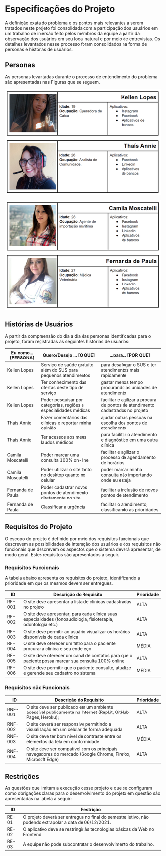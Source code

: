# Especificações do Projeto

A definição exata do problema e os pontos mais relevantes a serem tratados neste projeto foi consolidada com a participação dos usuários em um trabalho de imersão feito pelos membros da equipe a partir da observação dos usuários em seu local natural e por meio de entrevistas. Os detalhes levantados nesse processo foram consolidados na forma de personas e histórias de usuários.

## Personas

As personas levantadas durante o processo de entendimento do problema são apresentadas nas Figuras que se seguem.

![Persona1](img/ImagemPersonas1.png)

![Persona1](img/ImagemPersonas2.png)

## Histórias de Usuários

A partir da compreensão do dia a dia das personas identificadas para o projeto, foram registradas as seguintes histórias de usuários:

|Eu como... [PERSONA]|Quero/Desejo ... [O QUE]|...para... [POR QUE]     |
|--------------------|------------------------------------|----------------------------------------|
|Kellen Lopes  | Serviço de saúde gratuito além do SUS para pequenos atendimentos           | para desafogar o SUS e ter atendimentos mais rapidamente               |
|Kellen Lopes       | Ter conhecimento das ofertas deste tipo de serviço                 | gastar menos tempo procurando as unidades de atendimento |
|Kellen Lopes  | Poder pesquisar por categorias, regiões e especialidades médicas           | facilitar e agilizar a procura de pontos de atendimento cadastrados no projeto    |
|Thais Annie       | Fazer comentários das clínicas e reportar minha opinião                 | ajudar outras pessoas na escolha dos pontos de atendimento |
|Thais Annie  | Ter acessos aos meus laudos médicos            | para facilitar o atendimento e diagnóstico em uma outra clínica               |
|Camila Moscatelli       | Poder marcar uma consulta 100% on-line                 | facilitar e agilizar o processo de agendamento de horários |
|Camila Moscatelli  | Poder utilizar o site tanto no desktop quanto no celular           | poder marcar minha consulta não importando onde eu esteja               |
|Fernanda de Paula       | Poder cadastrar novos pontos de atendimento diretamente no site                 | facilitar a inclusão de novos pontos de atendimento |
|Fernanda de Paula  | Classificar a urgência           | facilitar o atendimento, classificando as prioridades               |

## Requisitos do Projeto

O escopo do projeto é definido por meio dos requisitos funcionais que descrevem as possibilidades de interação dos usuários e dos requisitos não funcionais que descrevem os aspectos que o sistema deverá apresentar, de modo geral. Estes requisitos são apresentados a seguir.

### Requisitos Funcionais

A tabela abaixo apresenta os requisitos do projeto, identificando a prioridade em que os mesmos devem ser entregues.

|ID    | Descrição do Requisito  | Prioridade |
|------|-----------------------------------------|----|
|RF-001| O site deve apresentar a lista de clínicas cadastradas no projeto | ALTA | 
|RF-002| O site deve apresentar, para cada clínica suas especialidades (fonoaudiologia, fisioterapia, odontologia etc.)   | ALTA |
|RF-003| O site deve permitir ao usuário visualizar os horários disponíveis de cada clínica  | ALTA | 
|RF-004| O site deve oferecer um filtro para o  paciente procurar a clínica e seu endereço   | MÉDIA |
|RF-005| O site deve oferecer um canal de contatos para que o paciente possa marcar sua consulta 100% online | ALTA | 
|RF-006| O site deve permitir que o paciente consulte, atualize e gerencie seu cadastro no sistema   | MÉDIA |

### Requisitos não Funcionais

|ID     | Descrição do Requisito  |Prioridade |
|-------|-------------------------|----|
|RNF-001| O site deve ser publicado em um ambiente acessível publicamente na Internet (Repl.it, GitHub Pages, Heroku); | ALTA | 
|RNF-002| O site deverá ser responsivo permitindo a visualização em um celular de forma adequada |  ALTA |
|RNF-003| O site deve ter bom nível de contraste entre os elementos da tela em conformidade  | MÉDIA | 
|RNF-004| O site deve ser compatível com os principais navegadores do mercado (Google Chrome, Firefox, Microsoft Edge) |  ALTA |

## Restrições

As questões que limitam a execução desse projeto e que se configuram como obrigações claras para o desenvolvimento do projeto em questão são apresentadas na tabela a seguir:

|ID| Restrição                                             |
|--|-------------------------------------------------------|
|RE-01| O projeto deverá ser entregue no final do semestre letivo, não podendo extrapolar a data de 06/12/2021. |
|RE-02| O aplicativo deve se restringir às tecnologias básicas da Web no Frontend        |
|RE-03| A equipe não pode subcontratar o desenvolvimento do trabalho.        |
